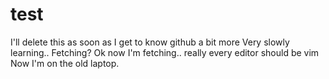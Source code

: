# test
I'll delete this as soon as I get to know github a bit more
Very slowly learning..
Fetching?
Ok now I'm fetching.. really every editor should be vim
Now I'm on the old laptop.
